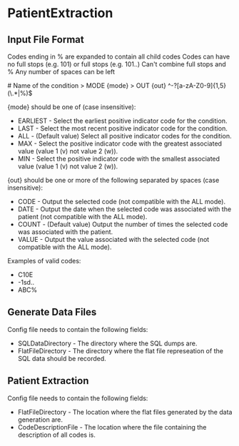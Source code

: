# PatientExtraction

## Input File Format
Codes ending in % are expanded to contain all child codes
Codes can have no full stops (e.g. 101) or full stops (e.g. 101..)
Can't combine full stops and %
Any number of spaces can be left 

\# Name of the condition
\> MODE {mode}
\> OUT {out}
^-?[a-zA-Z0-9]{1,5}(\\.*|%)$

{mode} should be one of (case insensitive):

- EARLIEST - Select the earliest positive indicator code for the condition.
- LAST - Select the most recent positive indicator code for the condition.
- ALL - (Default value) Select all positive indicator codes for the condition.
- MAX - Select the positive indicator code with the greatest associated value (value 1 (v) not value 2 (w)).
- MIN - Select the positive indicator code with the smallest associated value (value 1 (v) not value 2 (w)).

{out} should be one or more of the following separated by spaces (case insensitive):

- CODE - Output the selected code (not compatible with the ALL mode).
- DATE - Output the date when the selected code was associated with the patient (not compatible with the ALL mode). 
- COUNT - (Default value) Output the number of times the selected code was associated with the patient.
- VALUE - Output the value associated with the selected code (not compatible with the ALL mode).

Examples of valid codes:

- C10E
- -1sd..
- ABC%

## Generate Data Files
Config file needs to contain the following fields:

- SQLDataDirectory - The directory where the SQL dumps are.
- FlatFileDirectory - The directory where the flat file represeation of the SQL data should be recorded.

## Patient Extraction
Config file needs to contain the following fields:

- FlatFileDirectory - The location where the flat files generated by the data generation are.
- CodeDescriptionFile - The location where the file containing the description of all codes is.